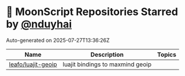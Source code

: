 # 🌟 MoonScript Repositories Starred by [@nduyhai](https://github.com/nduyhai)

Auto-generated on 2025-07-27T13:36:26Z

| Name | Description | Topics |
|------|-------------|-------|
| [leafo/luajit-geoip](https://github.com/leafo/luajit-geoip) | luajit bindings to maxmind geoip |  |
